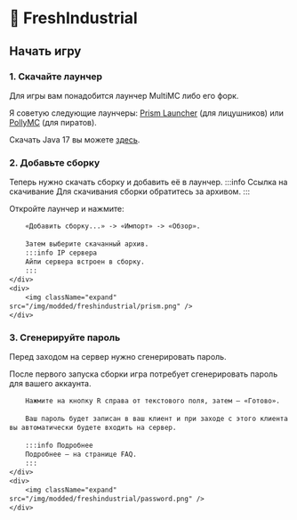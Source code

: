 # 🍇 FreshIndustrial

## Начать игру

### 1. Скачайте лаунчер

Для игры вам понадобится лаунчер MultiMC либо его форк.

Я советую следующие лаунчеры: [Prism Launcher](https://prismlauncher.org/download/?from=button) (для лицушников) или [PollyMC](https://github.com/fn2006/PollyMC/releases) (для пиратов).

Скачать Java 17 вы можете [здесь](https://adoptium.net/temurin/releases/?version=17&os=windows&arch=x64&package=jdk).

### 2. Добавьте сборку

Теперь нужно скачать сборку и добавить её в лаунчер.
:::info Ссылка на скачивание
Для скачивания сборки обратитесь за архивом.
:::

<div className="image-right">
    <div>
        Откройте лаунчер и нажмите:
        
        «Добавить сборку...» -> «Импорт» -> «Обзор».
        
        Затем выберите скачанный архив.
        :::info IP сервера
        Айпи сервера встроен в сборку.
        :::
    </div>
    <div>
        <img className="expand" src="/img/modded/freshindustrial/prism.png" />
    </div>
</div>

### 3. Сгенерируйте пароль

Перед заходом на сервер нужно сгенерировать пароль.

<div className="image-right">
    <div>
		После первого запуска сборки игра потребует сгенерировать пароль для вашего аккаунта.
		
		Нажмите на кнопку R справа от текстового поля, затем — «Готово».
		
		Ваш пароль будет записан в ваш клиент и при заходе с этого клиента вы автоматически будете входить на сервер.
		
		:::info Подробнее
		Подробнее — на странице FAQ.
		:::
	</div>
	<div>
		<img className="expand" src="/img/modded/freshindustrial/password.png" />
    </div>
</div>